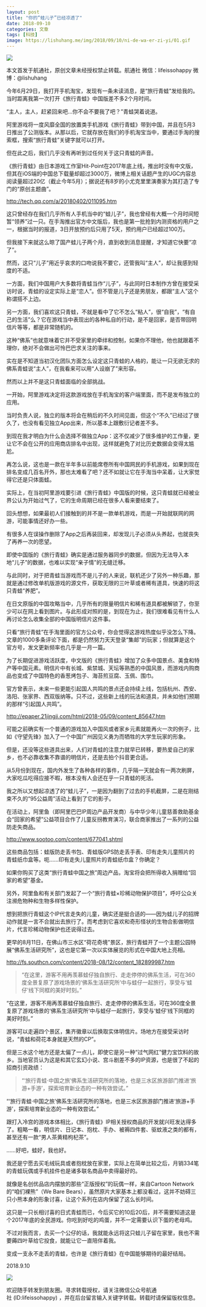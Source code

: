 ```yaml
---
layout: post
title: "你的“蛙儿子”已经凉透了"
date: 2018-09-10
categories: 文章
tags: [科技]
image: https://lishuhang.me/img/2018/09/10/ni-de-wa-er-zi-yi/01.gif
---
```


![](https://mmbiz.qpic.cn/mmbiz_jpg/AdRKyBVLoHK8pLkIKibmxd8k9j1wC5L2D0Yz6HzZswCibIb4xBumt8ShubuhRBvPqdel5FOlDcxrqc3bORb62uWA/640?wx_fmt=jpeg)

本文首发于航通社，原创文章未经授权禁止转载。航通社 微信：lifeissohappy 微博：@lishuhang

今年6月29日，我打开手机淘宝，发现有一条未读消息，是“旅行青蛙”发给我的。当时距离我第一次打开《旅行青蛙》中国版差不多2个月时间。

“主人，主人，赶紧回来吧…你不会不要我了吧？”青蛙哭着说道。

阿里游戏将一度风靡全国的放置类手机游戏《旅行青蛙》带到中国，并且在5月3日推出了公测版本。从那以后，它就存放在我们的手机淘宝当中，要通过手淘的搜索框，搜索“旅行青蛙”关键字就可以打开。

但在此之后，我们几乎没有再听到过任何关于这只青蛙的声音。

《旅行青蛙》由日本游戏工作室Hit-Point在2017年底上线，推出时没有中文版，但其在iOS端的中国总下载量却超过3000万，微博上相关话题产生的UGC内容总阅读量超过20亿（截止今年5月）；据说还有8岁的小尤克里里演奏家为其打造了专门的“原创主题曲”。

http://tech.qq.com/a/20180402/011095.htm

这只曾经存在我们几乎所有人手机当中的“蛙儿子”，我也曾经有大概一个月时间短暂“领养”过一只。在手淘推出官方中文版后，我也是第一批抢到内测资格的用户之一，根据当时的报道，3日开放预约后只用了5天，预约用户已经超过100万。

但我接下来就这么晾了国产蛙儿子两个月，直到收到消息提醒，才知道它快要“凉了”。

然而，这只“儿子”用近乎哀求的口吻说我不要它，还管我叫“主人”，却让我感到轻度的不适。

一方面，我们中国用户大多数将青蛙当作“儿子”，与此同时日本制作方曾在接受采访时说，青蛙的设定实际上是“恋人”。但不管是儿子还是男朋友，都跟“主人”这个称谓搭不上边。

另一方面，我们喜欢这只青蛙，不就是看中了它不怎么“粘人”，很“自我”，“有自己的生活”么？它在游戏当中表现出的各种私自的行动，是不是回家，是否带回明信片等等，都是非常随机的。

这种“佛系”也就意味着它并不受家里的牵绊和控制，如果你不理他，他也就跟着不理你，绝对不会做出可怜巴巴求关注的事来。

实在是不知道当初汉化团队方面怎么设定这只青蛙的人格的，能让一只无欲无求的佛系青蛙说“主人”，在我看来可以用“人设崩了”来形容。

然而以上并不是这只青蛙面临的全部挑战。

一开始，阿里游戏决定将这款游戏放在手机淘宝的客户端里面，而不是发布独立的应用。

当时负责人说，独立的版本将会在稍后的不久时间见面，但这个“不久”已经过了很久了，也没有看见独立App出来，所以基本上跟敷衍记者差不多。

到现在我才明白为什么会选择不做独立App：这不仅减少了很多维护的工作量，更让它不会在公开的应用商店排名中出现，这样就避免了对比历史数据会变得太尴尬。

再怎么说，这也是一款在半年多以前能席卷所有中国网民的手机游戏，如果到现在排名变成几百名开外，那也太难看了吧？还不如就让它在手淘当中呆着，让大家觉得它还是只体面蛙。

实际上，在当初阿里游戏要引进《旅行青蛙》中国版的时候，这只青蛙就已经被业界公认为开始过气了，它的生命周期已经在很多人看来要结束了。

回头想想，如果最初人们接触到的并不是一款单机游戏，而是一开始就联网的网游，可能事情还好办一些。

有很多人在误操作删除了App之后再装回来，却发现儿子必须从头养起，也就丧失了再养一次的愿望。

即使中国版的《旅行青蛙》确实是通过服务器同步的数据，但因为无法导入本地“儿子”的数据，也难以实现“亲子情”的无缝迁移。

与此同时，对于把青蛙当游戏而不是儿子的人来说，联机还少了另外一种乐趣，那就是通过修改单机版游戏的源文件，获取无限的三叶草或者稀有道具，快速的将这只青蛙“养肥”。

在日文原版的中国攻略当中，几乎所有的限量明信片和稀有道具都被解锁了，你至少可以在网上看到图片。与此形成对照的是，到现在为止，我们很难看见有什么人再讨论怎么收集全部的中国版明信片这件事。

只看“旅行青蛙”在手淘里面的官方公众号，你会觉得这游戏热度似乎没怎么下降。文章的1000多条评论下面，都是仍然努力天天登录“集邮”的玩家；但就算是这个官方号，发文更新频率也几乎是一月一篇。

为了长期促进游戏活跃度，中文版的《旅行青蛙》增加了众多中国景点、美食和特产等中国元素。明信片中有长城、紫禁城、天坛等熟悉的中国风景，而游戏内购商品也变成了中国特色的香葱烤包子、海苔煎豆腐、玉佩、围巾。

官方曾表示，未来一些更能引起国人共鸣的景点还会持续上线，包括杭州、西安、洛阳、张家界、西双版纳等。只不过，这些新上线的玩法和道具，并未如他们预期的那样“引起国人共鸣”。

http://epaper.21jingji.com/html/2018-05/09/content_85647.htm

可能之前确实有一个普通的游戏加入中国风或者家乡元素就能再火一次的例子，比如《守望先锋》加入了一个中国广州因见义勇为而牺牲的大学生玩家的形象。

但是，还没等这些道具出来，人们对青蛙的注意力就早已转移，要热爱自己的家乡，也不必靠收集不靠谱的明信片，还是去拍个抖音更合适。

从5月份到现在，国内外发生了各种各样的事件，几乎隔一天就会有一两次刷屏，大家吃瓜吃得应接不暇，根本没有人会还在乎一只青蛙的死活。

我之所以又想起凉透了的“蛙儿子”，一是因为翻到了过去的手机截屏，二是在刚结束不久的“95公益周”活动上看到了它的影子。

在活动上，阿里鱼（即阿里巴巴IP周边产品开发商）与中华少年儿童慈善救助基金会“回家的希望”公益项目合作了儿童反拐教育演习，联合商家推出了一系列的公益防走失商品。

http://www.sootoo.com/content/677041.shtml

这些商品包括：蛙版防走丢书包、青蛙版GPS防走丢手表、印有走失儿童照片的青蛙纸巾盒等。呃……印有走失儿童照片的青蛙纸巾盒？你确定？

如果你购买了这类“旅行青蛙中国之旅”周边产品，淘宝将会把所得收入捐赠给“回家的希望”基金。

另外，阿里鱼和有关部门发起了一个“旅行青蛙×珍稀动物保护项目”，呼吁公众关注濒危物种和生物多样性保护。

想到把旅行青蛙这个IP代言走失的儿童，确实还是挺合适的——因为蛙儿子的招牌动作就是一言不合就出去旅行了。而考虑到它喜欢和奇形怪状的生物合影做明信片，代言珍稀动物保护也还说得过去。

更早的8月11日，在佛山市三水区“荷花奇境”景区，旅行青蛙开了一个主题公园特展“佛系生活研究所”，这也是它第一次以实体展览的形式在中国大地上亮相。

http://fs.southcn.com/content/2018-08/12/content_182899987.htm

> “在这里，游客不用再羡慕蛙仔独自旅行、走走停停的佛系生活，可在360度全景复原了游戏场景的‘佛系生活研究所’中与蛙仔一起旅行，享受与‘蛙仔’线下同框的美好时刻。”

“在这里，游客不用再羡慕蛙仔独自旅行、走走停停的佛系生活，可在360度全景复原了游戏场景的‘佛系生活研究所’中与蛙仔一起旅行，享受与‘蛙仔’线下同框的美好时刻。”

游客可以走遍四个景区，集齐徽章以后换取实体明信片。场地方在接受采访时说，“青蛙和荷花本身就是天然的CP”。

但是三水这个地方还是太偏了一点儿，即使它是另一种“过气网红”健力宝饮料的故乡。当地官员认为这是和其它玄幻小说、宫斗剧差不多的IP资源，也是很了不起的招商引资政绩：

> “‘旅行青蛙·中国之旅’佛系生活研究所的落地，也是三水区旅游部门推进‘旅游+手游’，探索培育新业态的一种有效尝试。”

“‘旅行青蛙·中国之旅’佛系生活研究所的落地，也是三水区旅游部门推进‘旅游+手游’，探索培育新业态的一种有效尝试。”

跟打入冷宫的游戏本体相比，《旅行青蛙》IP相关授权商品的开发就兴旺发达得多了。粗略一看，明信片、日记本、抱枕、手办、被褥四件套、驱蚊液之类的都有，甚至还有一款“男人茶黄精枸杞茶”。

……好吧，蛙好，我也好。

我还是宁愿去买毛绒玩具或者抱枕放在家里，实际上在简单比较之后，月销334笔的青蛙玩偶或手机挂件也是诸多联名商品中卖得最好的。

就像是名创优品店内摆放的那些“正版授权”的玩偶一样，来自Cartoon Network的“咱们裸熊”（We Bare Bears），虽然原片大家基本上都没看过，这并不妨碍三只小熊本身的形象讨喜，让这个系列在店内保留了这么长时间。

这只是一只长相讨喜的日式青蛙而已，今后买它的10后20后，并不需要知道这是个2017年底的全民游戏。你吃到好吃的鸡蛋，并不一定需要认识下蛋的老母鸡。

不过对我而言，去买一个公仔的话，我就能永远将这只蛙儿子留在家里，我也不需要薅四叶草给它投食，就能让它一直陪伴着我。

变成一支永不走丢的青蛙，也许是《旅行青蛙》在中国能够期待的最好结局。

2018.9.10

![](https://lishuhang.me/img/2018/09/10/ni-de-wa-er-zi-yi/01.gif)

欢迎随手转发到朋友圈。寻求转载授权，请关注微信公众号航通社 (ID:lifeissohappy) ，并在后台留言输入关键字转载。转载时请保留版权信息。